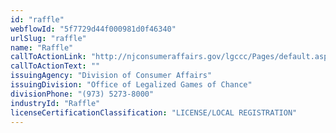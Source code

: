 ```yaml
---
id: "raffle"
webflowId: "5f7729d44f000981d0f46340"
urlSlug: "raffle"
name: "Raffle"
callToActionLink: "http://njconsumeraffairs.gov/lgccc/Pages/default.aspx"
callToActionText: ""
issuingAgency: "Division of Consumer Affairs"
issuingDivision: "Office of Legalized Games of Chance"
divisionPhone: "(973) 5273-8000"
industryId: "Raffle"
licenseCertificationClassification: "LICENSE/LOCAL REGISTRATION"
---
```

